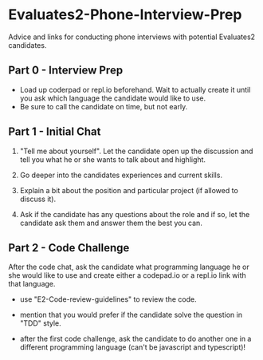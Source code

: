 # Evaluates2-Phone-Interview-Prep
Advice and links for conducting phone interviews with potential Evaluates2 candidates.


## Part 0 - Interview Prep

- Load up coderpad or repl.io beforehand. Wait to actually create it until you ask which language the candidate would like to use.
- Be sure to call the candidate on time, but not early.


## Part 1 - Initial Chat

1. "Tell me about yourself". Let the candidate open up the discussion and tell you what he or she wants to talk about and highlight.

2. Go deeper into the candidates experiences and current skills. 

3. Explain a bit about the position and particular project (if allowed to discuss it).

4. Ask if the candidate has any questions about the role and if so, let the candidate ask them and answer them the best you can.

## Part 2 - Code Challenge

After the code chat, ask the candidate what programming language he or she would like to use and create either a codepad.io or a repl.io link with that language.

- use "E2-Code-review-guidelines" to review the code.

- mention that you would prefer if the candidate solve the question in "TDD" style. 

- after the first code challenge, ask the candidate to do another one in a different programming language (can't be javascript and typescript)!

